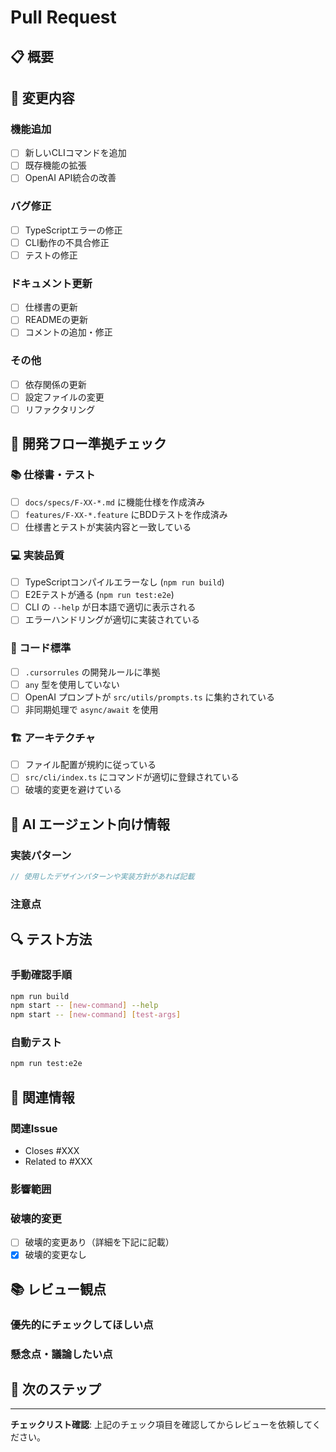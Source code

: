 # Pull Request

## 📋 概要

<!-- このPRで追加・変更・修正した内容を簡潔に説明してください -->

## 🎯 変更内容

### 機能追加
- [ ] 新しいCLIコマンドを追加
- [ ] 既存機能の拡張
- [ ] OpenAI API統合の改善

### バグ修正
- [ ] TypeScriptエラーの修正
- [ ] CLI動作の不具合修正
- [ ] テストの修正

### ドキュメント更新
- [ ] 仕様書の更新
- [ ] READMEの更新
- [ ] コメントの追加・修正

### その他
- [ ] 依存関係の更新
- [ ] 設定ファイルの変更
- [ ] リファクタリング

## 🧪 開発フロー準拠チェック

### 📚 仕様書・テスト
- [ ] `docs/specs/F-XX-*.md` に機能仕様を作成済み
- [ ] `features/F-XX-*.feature` にBDDテストを作成済み
- [ ] 仕様書とテストが実装内容と一致している

### 💻 実装品質
- [ ] TypeScriptコンパイルエラーなし (`npm run build`)
- [ ] E2Eテストが通る (`npm run test:e2e`)
- [ ] CLI の `--help` が日本語で適切に表示される
- [ ] エラーハンドリングが適切に実装されている

### 🔧 コード標準
- [ ] `.cursorrules` の開発ルールに準拠
- [ ] `any` 型を使用していない
- [ ] OpenAI プロンプトが `src/utils/prompts.ts` に集約されている
- [ ] 非同期処理で `async/await` を使用

### 🏗️ アーキテクチャ
- [ ] ファイル配置が規約に従っている
- [ ] `src/cli/index.ts` にコマンドが適切に登録されている
- [ ] 破壊的変更を避けている

## 🧠 AI エージェント向け情報

### 実装パターン
```typescript
// 使用したデザインパターンや実装方針があれば記載
```

### 注意点
<!-- AI エージェントが後で参照する際の注意事項があれば記載 -->

## 🔍 テスト方法

### 手動確認手順
```bash
npm run build
npm start -- [new-command] --help
npm start -- [new-command] [test-args]
```

### 自動テスト
```bash
npm run test:e2e
```

## 📝 関連情報

### 関連Issue
- Closes #XXX
- Related to #XXX

### 影響範囲
<!-- この変更が影響する他の機能や設定があれば記載 -->

### 破壊的変更
- [ ] 破壊的変更あり（詳細を下記に記載）
- [x] 破壊的変更なし

<!-- 破壊的変更がある場合の詳細 -->

## 📚 レビュー観点

### 優先的にチェックしてほしい点
<!-- レビュアーに特に注意深く見てもらいたい箇所 -->

### 懸念点・議論したい点
<!-- 実装で迷った点や、より良いアプローチがあるか相談したい点 -->

## 🎯 次のステップ

<!-- このPRがマージされた後の予定や、関連して実装予定の機能 -->

---

**チェックリスト確認**: 上記のチェック項目を確認してからレビューを依頼してください。
